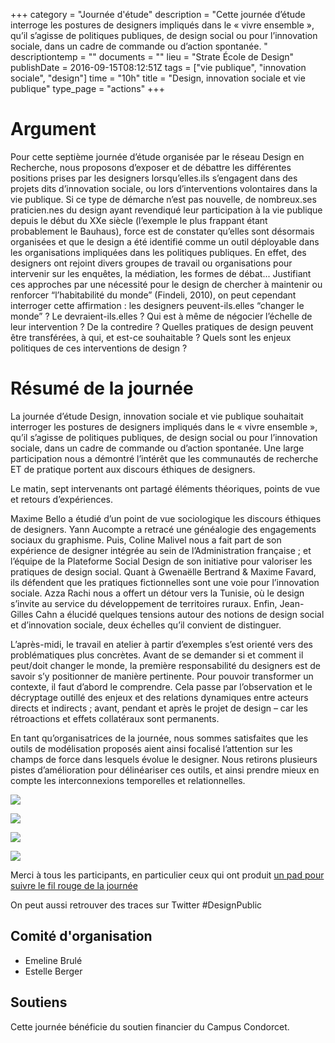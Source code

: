 +++
category = "Journée d'étude"
description = "Cette journée d’étude interroge les postures de designers impliqués dans le « vivre ensemble », qu’il s’agisse de politiques publiques, de design social ou pour l’innovation sociale, dans un cadre de commande ou d’action spontanée. "
descriptiontemp = ""
documents = ""
lieu = "Strate École de Design"
publishDate = 2016-09-15T08:12:51Z
tags = ["vie publique", "innovation sociale", "design"]
time = "10h"
title = "Design, innovation sociale et vie publique"
type_page = "actions"
+++
# Argument

Pour cette septième journée d’étude organisée par le réseau Design en Recherche, nous proposons d’exposer et de débattre les différentes positions prises par les designers lorsqu’elles.ils s’engagent dans des projets dits d’innovation sociale, ou lors d’interventions volontaires dans la vie publique. Si ce type de démarche n’est pas nouvelle, de nombreux.ses praticien.nes du design ayant revendiqué leur participation à la vie publique depuis le début du XXe siècle (l’exemple le plus frappant étant probablement le Bauhaus), force est de constater qu’elles sont désormais organisées et que le design a été identifié comme un outil déployable dans les organisations impliquées dans les politiques publiques. En effet, des designers ont rejoint divers groupes de travail ou organisations pour intervenir sur les enquêtes, la médiation, les formes de débat... Justifiant ces approches par une nécessité pour le design de chercher à maintenir ou renforcer “l’habitabilité du monde” (Findeli, 2010), on peut cependant interroger cette affirmation : les designers peuvent-ils.elles “changer le monde” ? Le devraient-ils.elles ? Qui est à même de négocier l’échelle de leur intervention ? De la contredire ? Quelles pratiques de design peuvent être transférées, à qui, et est-ce souhaitable ? Quels sont les enjeux politiques de ces interventions de design ?

# Résumé de la journée

La journée d’étude Design, innovation sociale et vie publique souhaitait interroger les postures de designers impliqués dans le « vivre ensemble », qu’il s’agisse de politiques publiques, de design social ou pour l’innovation sociale, dans un cadre de commande ou d’action spontanée. Une large participation nous a démontré l’intérêt que les communautés de recherche ET de pratique portent aux discours éthiques de designers.

Le matin, sept intervenants ont partagé éléments théoriques, points de vue et retours d’expériences.

Maxime Bello a étudié d’un point de vue sociologique les discours éthiques de designers. Yann Aucompte a retracé une généalogie des engagements sociaux du graphisme. Puis, Coline Malivel nous a fait part de son expérience de designer intégrée au sein de l’Administration française ; et l’équipe de la Plateforme Social Design de son initiative pour valoriser les pratiques de design social. Quant à Gwenaëlle Bertrand & Maxime Favard, ils défendent que les pratiques fictionnelles sont une voie pour l’innovation sociale. Azza Rachi nous a offert un détour vers la Tunisie, où le design s’invite au service du développement de territoires ruraux. Enfin, Jean-Gilles Cahn a élucidé quelques tensions autour des notions de design social et d’innovation sociale, deux échelles qu’il convient de distinguer.

L’après-midi, le travail en atelier à partir d’exemples s’est orienté vers des problématiques plus concrètes. Avant de se demander si et comment il peut/doit changer le monde, la première responsabilité du designers est de savoir s’y positionner de manière pertinente. Pour pouvoir transformer un contexte, il faut d’abord le comprendre. Cela passe par l’observation et le décryptage outillé des enjeux et des relations dynamiques entre acteurs directs et indirects ; avant, pendant et après le projet de design – car les rétroactions et effets collatéraux sont permanents.

En tant qu’organisatrices de la journée, nous sommes satisfaites que les outils de modélisation proposés aient ainsi focalisé l’attention sur les champs de force dans lesquels évolue le designer. Nous retirons plusieurs pistes d’amélioration pour délinéariser ces outils, et ainsi prendre mieux en compte les interconnexions temporelles et relationnelles.

![](/images/design-innovationsociale-viepublique.jpeg)

![](/images/design-innovationsociale-viepublique2.jpeg)

![](/images/design-innovationsociale-viepublique3.jpeg)

![](/images/design-innovationsociale-viepublique4.jpeg)

Merci à tous les participants, en particulier ceux qui ont produit [un pad pour suivre le fil rouge de la journée](http://bit.ly/2ca8XRD)

On peut aussi retrouver des traces sur Twitter #DesignPublic

## Comité d'organisation

* Emeline Brulé
* Estelle Berger

## Soutiens

Cette journée bénéficie du soutien financier du Campus Condorcet.